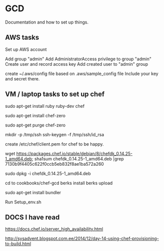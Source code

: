 # GCD

Documentation and how to set up things.

## AWS tasks

Set up AWS account

Add group "admin"
Add AdministratorAccess privilege to group "admin"
Create user and record access key
Add created user to "admin" group

create ~/.aws/config file based on .aws/sample_config file Include your key and secret there.

## VM / laptop tasks to set up chef
sudo apt-get install ruby ruby-dev chef

sudo apt-get install chef-zero

sudo apt-get purge chef-zero

mkdir -p /tmp/ssh
ssh-keygen -f /tmp/ssh/id_rsa

create /etc/chef/client.pem for chef to be happy.

wget  https://packages.chef.io/stable/debian/8/chefdk_0.14.25-1_amd64.deb;
sha1sum chefdk_0.14.25-1_amd64.deb |grep 7130b9f4405c622f0ccb5eb832f8ae1ba572a260

sudo dpkg -i chefdk_0.14.25-1_amd64.deb

cd to cookbooks/chef-gcd
berks install
berks upload

sudo apt-get install bundler

Run Setup_env.sh

## DOCS I have read

https://docs.chef.io/server_high_availability.html

http://sysadvent.blogspot.com.ee/2014/12/day-14-using-chef-provisioning-to-build.html


